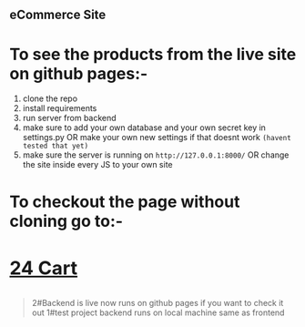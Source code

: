 ## eCommerce Site

# To see the products from the live site on github pages:-

1) clone the repo
2) install requirements
3) run server from backend
4) make sure to add your own database and your own secret key in settings.py OR make your own new settings if that doesnt work ```(havent tested that yet)```
5) make sure the server is running on ```http://127.0.0.1:8000/``` OR change the site inside every JS to your own site

# To checkout the page without cloning go to:- <a href="https://prathamtawar.github.io/Ecom/frontend/Home/home.html" target="_blank"><h3>24 Cart</h3></a>

>2#Backend is live now runs on github pages if you want to check it out
>1#test project backend runs on local machine same as frontend

